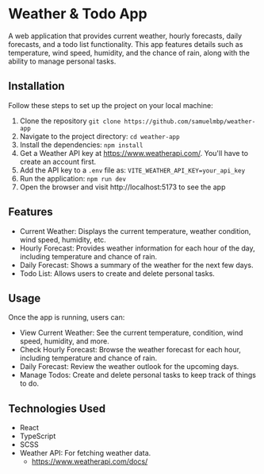 # Weather & Todo App

A web application that provides current weather, hourly forecasts, daily forecasts, and a todo list functionality. This app features details such as temperature, wind speed, humidity, and the chance of rain, along with the ability to manage personal tasks.

## Installation

Follow these steps to set up the project on your local machine:

1. Clone the repository `git clone https://github.com/samuelmbp/weather-app`
2. Navigate to the project directory: `cd weather-app`
3. Install the dependencies: `npm install`
4. Get a Weather API key at https://www.weatherapi.com/. You'll have to create an account first.
5. Add the API key to a `.env` file as: `VITE_WEATHER_API_KEY=your_api_key`
6. Run the application: `npm run dev`
7. Open the browser and visit http://localhost:5173 to see the app

## Features

-   Current Weather: Displays the current temperature, weather condition, wind speed, humidity, etc.
-   Hourly Forecast: Provides weather information for each hour of the day, including temperature and chance of rain.
-   Daily Forecast: Shows a summary of the weather for the next few days.
-   Todo List: Allows users to create and delete personal tasks.

## Usage

Once the app is running, users can:

-   View Current Weather: See the current temperature, condition, wind speed, humidity, and more.
-   Check Hourly Forecast: Browse the weather forecast for each hour, including temperature and chance of rain.
-   Daily Forecast: Review the weather outlook for the upcoming days.
-   Manage Todos: Create and delete personal tasks to keep track of things to do.

## Technologies Used

-   React
-   TypeScript
-   SCSS
-   Weather API: For fetching weather data.
    -   https://www.weatherapi.com/docs/
